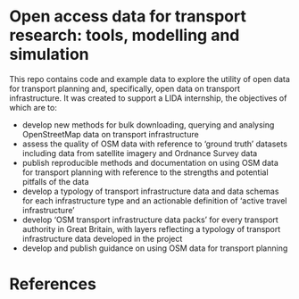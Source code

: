 
<!-- README.md is generated from README.Rmd. Please edit that file -->

# Open access data for transport research: tools, modelling and simulation

<!-- badges: start -->

This repo contains code and example data to explore the utility of open
data for transport planning and, specifically, open data on transport
infrastructure. It was created to support a LIDA internship, the
objectives of which are to:

-   develop new methods for bulk downloading, querying and analysing
    OpenStreetMap data on transport infrastructure
-   assess the quality of OSM data with reference to ‘ground truth’
    datasets including data from satellite imagery and Ordnance Survey
    data
-   publish reproducible methods and documentation on using OSM data for
    transport planning with reference to the strengths and potential
    pitfalls of the data
-   develop a typology of transport infrastructure data and data schemas
    for each infrastructure type and an actionable definition of ‘active
    travel infrastructure’
-   develop ‘OSM transport infrastructure data packs’ for every
    transport authority in Great Britain, with layers reflecting a
    typology of transport infrastructure data developed in the project
-   develop and publish guidance on using OSM data for transport
    planning

# References
